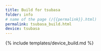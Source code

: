 ```yaml
---
title: Build for tsubasa
folder: info
# name of the page (/{{permalink}}.html)
permalink: tsubasa_build.html
device: tsubasa
---
```

{% include templates/device_build.md %}
